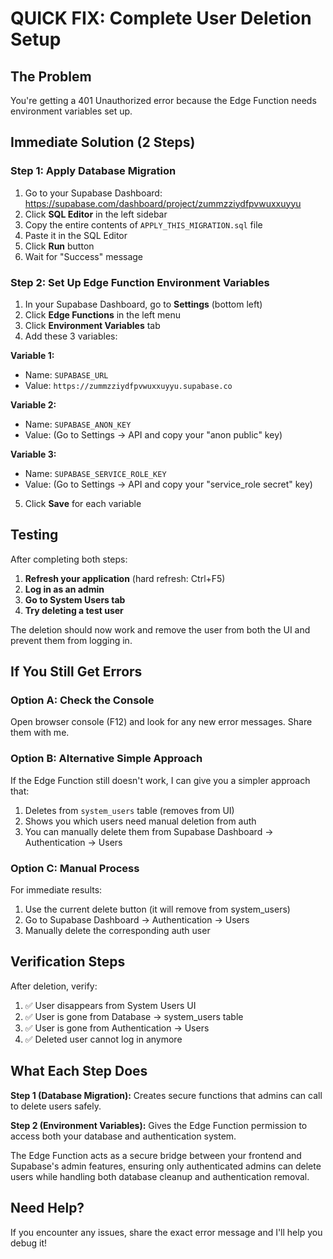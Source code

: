 # QUICK FIX: Complete User Deletion Setup

## The Problem
You're getting a 401 Unauthorized error because the Edge Function needs environment variables set up.

## Immediate Solution (2 Steps)

### Step 1: Apply Database Migration
1. Go to your Supabase Dashboard: https://supabase.com/dashboard/project/zummzziydfpvwuxxuyyu
2. Click **SQL Editor** in the left sidebar
3. Copy the entire contents of `APPLY_THIS_MIGRATION.sql` file
4. Paste it in the SQL Editor
5. Click **Run** button
6. Wait for "Success" message

### Step 2: Set Up Edge Function Environment Variables
1. In your Supabase Dashboard, go to **Settings** (bottom left)
2. Click **Edge Functions** in the left menu
3. Click **Environment Variables** tab
4. Add these 3 variables:

**Variable 1:**
- Name: `SUPABASE_URL`
- Value: `https://zummzziydfpvwuxxuyyu.supabase.co`

**Variable 2:**
- Name: `SUPABASE_ANON_KEY`
- Value: (Go to Settings → API and copy your "anon public" key)

**Variable 3:**
- Name: `SUPABASE_SERVICE_ROLE_KEY`  
- Value: (Go to Settings → API and copy your "service_role secret" key)

5. Click **Save** for each variable

## Testing

After completing both steps:

1. **Refresh your application** (hard refresh: Ctrl+F5)
2. **Log in as an admin**
3. **Go to System Users tab**
4. **Try deleting a test user**

The deletion should now work and remove the user from both the UI and prevent them from logging in.

## If You Still Get Errors

### Option A: Check the Console
Open browser console (F12) and look for any new error messages. Share them with me.

### Option B: Alternative Simple Approach
If the Edge Function still doesn't work, I can give you a simpler approach that:
1. Deletes from `system_users` table (removes from UI)
2. Shows you which users need manual deletion from auth
3. You can manually delete them from Supabase Dashboard → Authentication → Users

### Option C: Manual Process
For immediate results:
1. Use the current delete button (it will remove from system_users)
2. Go to Supabase Dashboard → Authentication → Users
3. Manually delete the corresponding auth user

## Verification Steps

After deletion, verify:
1. ✅ User disappears from System Users UI
2. ✅ User is gone from Database → system_users table
3. ✅ User is gone from Authentication → Users
4. ✅ Deleted user cannot log in anymore

## What Each Step Does

**Step 1 (Database Migration):** Creates secure functions that admins can call to delete users safely.

**Step 2 (Environment Variables):** Gives the Edge Function permission to access both your database and authentication system.

The Edge Function acts as a secure bridge between your frontend and Supabase's admin features, ensuring only authenticated admins can delete users while handling both database cleanup and authentication removal.

## Need Help?
If you encounter any issues, share the exact error message and I'll help you debug it!
